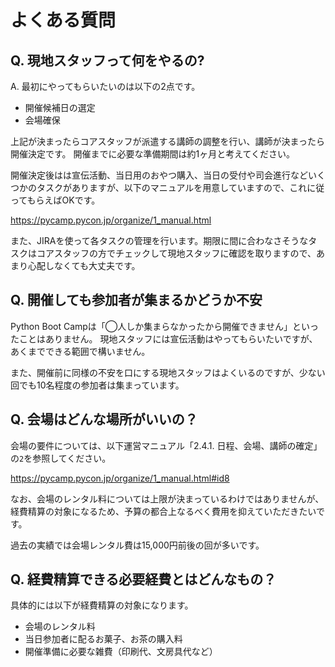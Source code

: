 # よくある質問
## Q. 現地スタッフって何をやるの?
A. 最初にやってもらいたいのは以下の2点です。

* 開催候補日の選定
* 会場確保

上記が決まったらコアスタッフが派遣する講師の調整を行い、講師が決まったら開催決定です。
開催までに必要な準備期間は約1ヶ月と考えてください。

開催決定後はは宣伝活動、当日用のおやつ購入、当日の受付や司会進行などいくつかのタスクがありますが、以下のマニュアルを用意していますので、これに従ってもらえばOKです。

<https://pycamp.pycon.jp/organize/1_manual.html>

また、JIRAを使って各タスクの管理を行います。期限に間に合わなさそうなタスクはコアスタッフの方でチェックして現地スタッフに確認を取りますので、あまり心配しなくても大丈夫です。

## Q. 開催しても参加者が集まるかどうか不安
Python Boot Campは「◯人しか集まらなかったから開催できません」といったことはありません。
現地スタッフには宣伝活動はやってもらいたいですが、あくまでできる範囲で構いません。

また、開催前に同様の不安を口にする現地スタッフはよくいるのですが、少ない回でも10名程度の参加者は集まっています。

## Q. 会場はどんな場所がいいの？
会場の要件については、以下運営マニュアル「2.4.1. 日程、会場、講師の確定」の`2`を参照してください。

<https://pycamp.pycon.jp/organize/1_manual.html#id8>

なお、会場のレンタル料については上限が決まっているわけではありませんが、経費精算の対象になるため、予算の都合上なるべく費用を抑えていただきたいです。

過去の実績では会場レンタル費は15,000円前後の回が多いです。

## Q. 経費精算できる必要経費とはどんなもの？
具体的には以下が経費精算の対象になります。

* 会場のレンタル料
* 当日参加者に配るお菓子、お茶の購入料
* 開催準備に必要な雑費（印刷代、文房具代など）
